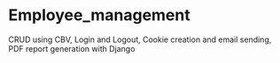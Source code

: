 # Employee_management
 CRUD using CBV, Login and Logout, Cookie creation and email sending, PDF report generation with Django
